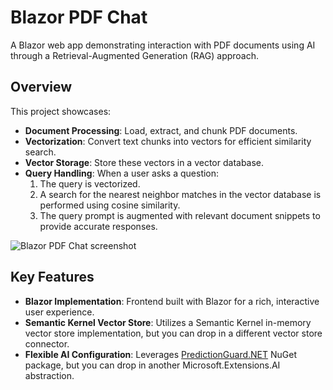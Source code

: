# Blazor PDF Chat
A Blazor web app demonstrating interaction with PDF documents using AI through a Retrieval-Augmented Generation (RAG) approach.

## Overview
This project showcases:
- **Document Processing**: Load, extract, and chunk PDF documents.
- **Vectorization**: Convert text chunks into vectors for efficient similarity search.
- **Vector Storage**: Store these vectors in a vector database.
- **Query Handling**: When a user asks a question:
  1. The query is vectorized.
  2. A search for the nearest neighbor matches in the vector database is performed using cosine similarity.
  3. The query prompt is augmented with relevant document snippets to provide accurate responses.

![Blazor PDF Chat screenshot](https://github.com/user-attachments/assets/397e65cb-45b8-4706-b3b2-f30c88fb6bf6)

## Key Features
- **Blazor Implementation**: Frontend built with Blazor for a rich, interactive user experience.
- **Semantic Kernel Vector Store**: Utilizes a Semantic Kernel in-memory vector store implementation, but you can drop in a different vector store connector.
- **Flexible AI Configuration**: Leverages [PredictionGuard.NET](https://www.nuget.org/packages/PredictionGuard.NET) NuGet package, but you can drop in another Microsoft.Extensions.AI abstraction.

